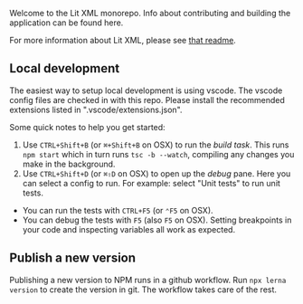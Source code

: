 Welcome to the Lit XML monorepo. Info about contributing and building the application can be found here.

For more information about Lit XML, please see [that readme](https://github.com/nicojs/lit-xml/tree/master/packages/lit-xml#readme).

## Local development

The easiest way to setup local development is using vscode. The vscode config files are checked in with this repo. 
Please install the recommended extensions listed in ".vscode/extensions.json".

Some quick notes to help you get started:

1. Use `CTRL+Shift+B` (or `⌘+Shift+B` on OSX) to run the *build task*. This runs `npm start` which in turn runs `tsc -b --watch`, compiling any changes you make in the background.
1. Use `CTRL+Shift+D` (or `⌘⇧D` on OSX) to open up the *debug* pane. Here you can select a config to run. For example: select "Unit tests" to run unit tests.
  * You can run the tests with `CTRL+F5` (or `⌃F5` on OSX).
  * You can debug the tests with `F5` (also `F5` on OSX). Setting breakpoints in your code and inspecting variables all work as expected.

## Publish a new version

Publishing a new version to NPM runs in a github workflow. Run `npx lerna version` to create the version in git. The workflow takes care of the rest.
